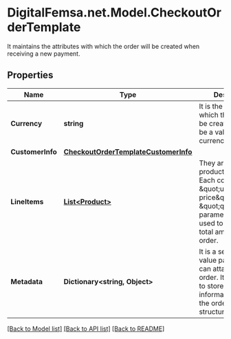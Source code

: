 # DigitalFemsa.net.Model.CheckoutOrderTemplate
It maintains the attributes with which the order will be created when receiving a new payment.

## Properties

Name | Type | Description | Notes
------------ | ------------- | ------------- | -------------
**Currency** | **string** | It is the currency in which the order will be created. It must be a valid ISO 4217 currency code. | 
**CustomerInfo** | [**CheckoutOrderTemplateCustomerInfo**](CheckoutOrderTemplateCustomerInfo.md) |  | [optional] 
**LineItems** | [**List&lt;Product&gt;**](Product.md) | They are the products to buy. Each contains the \&quot;unit price\&quot; and \&quot;quantity\&quot; parameters that are used to calculate the total amount of the order. | 
**Metadata** | **Dictionary&lt;string, Object&gt;** | It is a set of key-value pairs that you can attach to the order. It can be used to store additional information about the order in a structured format. | [optional] 

[[Back to Model list]](../README.md#documentation-for-models) [[Back to API list]](../README.md#documentation-for-api-endpoints) [[Back to README]](../README.md)

